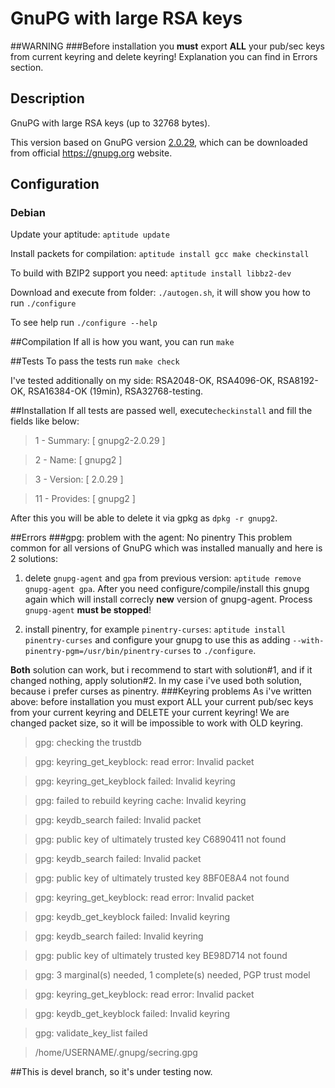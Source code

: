 # GnuPG with large RSA keys
##WARNING
###Before installation you **must** export **ALL** your pub/sec keys from current keyring and delete keyring!
Explanation you can find in Errors section.
## Description
GnuPG with large RSA keys (up to 32768 bytes).

This version based on GnuPG version [2.0.29](https://gnupg.org/ftp/gcrypt/gnupg/gnupg-2.0.29.tar.bz2), which can be downloaded from official https://gnupg.org website.

## Configuration
### Debian
Update your aptitude: `aptitude update`

Install packets for compilation: `aptitude install gcc make checkinstall`

To build with BZIP2 support you need: `aptitude install libbz2-dev`

Download and execute from folder: `./autogen.sh`, it will show you how to run `./configure`

To see help run `./configure --help`

##Compilation
If all is how you want, you can run `make`

##Tests
To pass the tests run `make check`

I've tested additionally on my side: RSA2048-OK, RSA4096-OK, RSA8192-OK, RSA16384-OK (19min), RSA32768-testing.

##Installation
If all tests are passed well, execute`checkinstall` and fill the fields like below:

> 1 -  Summary: [ gnupg2-2.0.29 ]

> 2 -  Name:    [ gnupg2 ]

> 3 -  Version: [ 2.0.29 ]

> 11 - Provides: [ gnupg2 ]

After this you will be able to delete it via gpkg as `dpkg -r gnupg2`.

##Errors
###gpg: problem with the agent: No pinentry
This problem common for all versions of GnuPG which was installed manually and here is 2 solutions:

 1) delete `gnupg-agent` and `gpa` from previous version: `aptitude remove gnupg-agent gpa`. After you need configure/compile/install this gnupg again which will install correcly **new** version of gnupg-agent. Process `gnupg-agent` **must be stopped**! 
 
 2) install pinentry, for example `pinentry-curses`: `aptitude install pinentry-curses` and configure your gnupg to use this as adding `--with-pinentry-pgm=/usr/bin/pinentry-curses` to `./configure`.
 
**Both** solution can work, but i recommend to start with solution#1, and if it changed nothing, apply solution#2. In my case i've used both solution, because i prefer curses as pinentry.
###Keyring problems
As i've written above: before installation you must export ALL your current pub/sec keys from your current keyring and DELETE your current keyring! We are changed packet size, so it will be impossible to work with OLD keyring.

> gpg: checking the trustdb

> gpg: keyring_get_keyblock: read error: Invalid packet

> gpg: keyring_get_keyblock failed: Invalid keyring

> gpg: failed to rebuild keyring cache: Invalid keyring

> gpg: keydb_search failed: Invalid packet

> gpg: public key of ultimately trusted key C6890411 not found

> gpg: keydb_search failed: Invalid packet

> gpg: public key of ultimately trusted key 8BF0E8A4 not found

> gpg: keyring_get_keyblock: read error: Invalid packet

> gpg: keydb_get_keyblock failed: Invalid keyring

> gpg: keydb_search failed: Invalid keyring

> gpg: public key of ultimately trusted key BE98D714 not found

> gpg: 3 marginal(s) needed, 1 complete(s) needed, PGP trust model

> gpg: keyring_get_keyblock: read error: Invalid packet

> gpg: keydb_get_keyblock failed: Invalid keyring

> gpg: validate_key_list failed

> /home/USERNAME/.gnupg/secring.gpg


##This is devel branch, so it's under testing now.